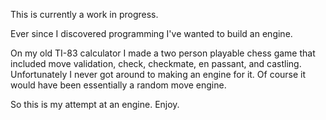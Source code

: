 This is currently a work in progress. 

Ever since I discovered programming I've wanted to build an engine. 

On my old TI-83 calculator I made a two person playable chess game that included move validation, check, checkmate, en passant, and castling. 
Unfortunately I never got around to making an engine for it. Of course it would have been essentially a random move engine. 

So this is my attempt at an engine. Enjoy.

